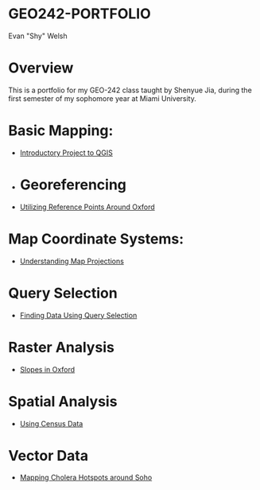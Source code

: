 # GEO242-PORTFOLIO
Evan "Shy" Welsh
# Overview
This is a portfolio for my GEO-242 class taught by Shenyue Jia, during the first semester of my sophomore year at Miami University.
# Basic Mapping:
- [Introductory Project to QGIS](https://github.com/welshshy/GEO242-PORTFOLIO/blob/c08a586e5d7c9a72edc210a89b852ddf9be65863/basic-mapping/Copy_of_week_01_assignment_template.ipynb)
- # Georeferencing
- [Utilizing Reference Points Around Oxford](https://github.com/welshshy/GEO242-PORTFOLIO/blob/b66b09324cc925412b44c86c4befee57f9283d42/georeferencing/Week4_Assignment.ipynb)
# Map Coordinate Systems:
- [Understanding Map Projections](https://github.com/welshshy/GEO242-PORTFOLIO/blob/c08a586e5d7c9a72edc210a89b852ddf9be65863/map-coord-systems/GEO242_Week3_Assignment.ipynb)
# Query Selection
- [Finding Data Using Query Selection](https://github.com/welshshy/GEO242-PORTFOLIO/blob/db1a8de03df7a9a86713310a753c8b990f87bf9e/query_data/Week5_Assignment.ipynb)
# Raster Analysis
- [Slopes in Oxford](https://github.com/welshshy/GEO242-PORTFOLIO/blob/c407220ff5374aac7a1af161358fe8f7c8e31b9e/raster_analysis/Copy_of_week_09_assignment_template.ipynb)
# Spatial Analysis
- [Using Census Data](https://github.com/welshshy/GEO242-PORTFOLIO/blob/c407220ff5374aac7a1af161358fe8f7c8e31b9e/spatial_analysis/Week12.ipynb)
# Vector Data
- [Mapping Cholera Hotspots around Soho](https://github.com/welshshy/GEO242-PORTFOLIO/blob/c11b20c2aa589c5fb7652462788785cfe4a9b241/vector_data/Copy_of_week_10_assignment_template.ipynb)
